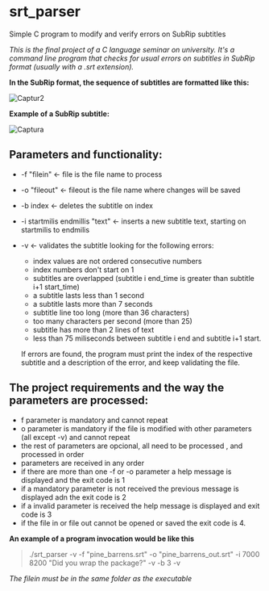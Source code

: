 # srt_parser
Simple C program to modify and verify errors on SubRip subtitles

 *This is the final project of a C language seminar on university. It's a command line program that checks for usual errors on subtitles
in SubRip format (usually with a .srt extension).*

**In the SubRip format, the sequence of subtitles are formatted like this:**

![Captur2](https://user-images.githubusercontent.com/45186471/59172079-8ea47b00-8b1c-11e9-8413-71444b2002dc.JPG)

**Example of a SubRip subtitle:**

![Captura](https://user-images.githubusercontent.com/45186471/59171938-cfe85b00-8b1b-11e9-8772-64504a2e9d2f.JPG)


## **Parameters and functionality:**

- -f "filein" ← file is the file name to process
- -o "fileout" ← fileout is the file name where changes will be saved
- -b index ← deletes the subtitle on index
- -i startmilis endmillis "text" ← inserts a new subtitle text, starting on startmilis 
   to endmilis
- -v ← validates the subtitle looking for the following errors:
  - index values are not ordered consecutive numbers
  - index numbers don't start on 1
  - subtitles are overlapped (subtitle i end_time is greater than subtitle i+1 start_time)
  - a subtitle lasts less than 1 second
  - a subtitle lasts more than 7 seconds
  - subtitle line too long (more than 36 characters)
  - too many characters per second (more than 25)
  - subtitle has more than 2 lines of text
  - less than 75 miliseconds between subtitle i end and subtitle i+1 start.
  
  If errors are found, the program must print the index of the respective subtitle and a 
  description of the error, and keep validating the file. 

## **The project requirements and the way the parameters are processed:**
- f parameter is mandatory and cannot repeat
- o parameter is mandatory if the file is modified with other parameters (all except -v) and cannot repeat
- the rest of parameters are opcional, all need to be processed , and processed in order
- parameters are received in any order
- if there are more than one -f or -o parameter a help message is displayed and the exit code is 1
- if a mandatory parameter is not received the previous message is displayed adn the exit code is 2
- if a invalid parameter is received the help message is displayed and exit code is 3
- if the file in or file out cannot be opened or saved the exit code is 4.

**An example of a program invocation would be like this**
> ./srt_parser -v -f "pine_barrens.srt" -o "pine_barrens_out.srt" -i 7000 8200 "Did you wrap the package?" -v -b 3 -v

*The filein must be in the same folder as the executable*
